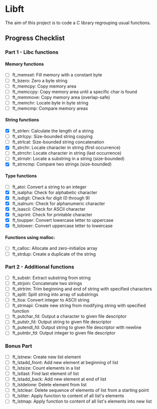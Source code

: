 # Libft

The aim of this project is to code a C library regrouping usual functions.

## Progress Checklist

### Part 1 - Libc functions

#### Memory functions
- [ ] ft_memset: Fill memory with a constant byte
- [ ] ft_bzero: Zero a byte string
- [ ] ft_memcpy: Copy memory area
- [ ] ft_memccpy: Copy memory area until a specific char is found
- [ ] ft_memmove: Copy memory area (overlap-safe)
- [ ] ft_memchr: Locate byte in byte string
- [ ] ft_memcmp: Compare memory areas

#### String functions
- [x] ft_strlen: Calculate the length of a string
- [ ] ft_strlcpy: Size-bounded string copying
- [ ] ft_strlcat: Size-bounded string concatenation
- [x] ft_strchr: Locate character in string (first occurrence)
- [ ] ft_strrchr: Locate character in string (last occurrence)
- [ ] ft_strnstr: Locate a substring in a string (size-bounded)
- [x] ft_strncmp: Compare two strings (size-bounded)

#### Type functions
- [ ] ft_atoi: Convert a string to an integer
- [x] ft_isalpha: Check for alphabetic character
- [x] ft_isdigit: Check for digit (0 through 9)
- [x] ft_isalnum: Check for alphanumeric character
- [x] ft_isascii: Check for ASCII character
- [x] ft_isprint: Check for printable character
- [x] ft_toupper: Convert lowercase letter to uppercase
- [x] ft_tolower: Convert uppercase letter to lowercase

#### Functions using malloc:
- [ ] ft_calloc: Allocate and zero-initialize array
- [ ] ft_strdup: Create a duplicate of the string

### Part 2 - Additional functions

- [ ] ft_substr: Extract substring from string
- [ ] ft_strjoin: Concatenate two strings
- [ ] ft_strtrim: Trim beginning and end of string with specified characters
- [ ] ft_split: Split string into array of substrings
- [ ] ft_itoa: Convert integer to ASCII string
- [ ] ft_strmapi: Create new string from modifying string with specified function
- [ ] ft_putchar_fd: Output a character to given file descriptor
- [ ] ft_putstr_fd: Output string to given file descriptor
- [ ] ft_putendl_fd: Output string to given file descriptor with newline
- [ ] ft_putnbr_fd: Output integer to given file descriptor

### Bonus Part

- [ ] ft_lstnew: Create new list element
- [ ] ft_lstadd_front: Add new element at beginning of list
- [ ] ft_lstsize: Count elements in a list
- [ ] ft_lstlast: Find last element of list
- [ ] ft_lstadd_back: Add new element at end of list
- [ ] ft_lstdelone: Delete element from list
- [ ] ft_lstclear: Delete sequence of elements of list from a starting point
- [ ] ft_lstiter: Apply function to content of all list's elements
- [ ] ft_lstmap: Apply function to content of all list's elements into new list

